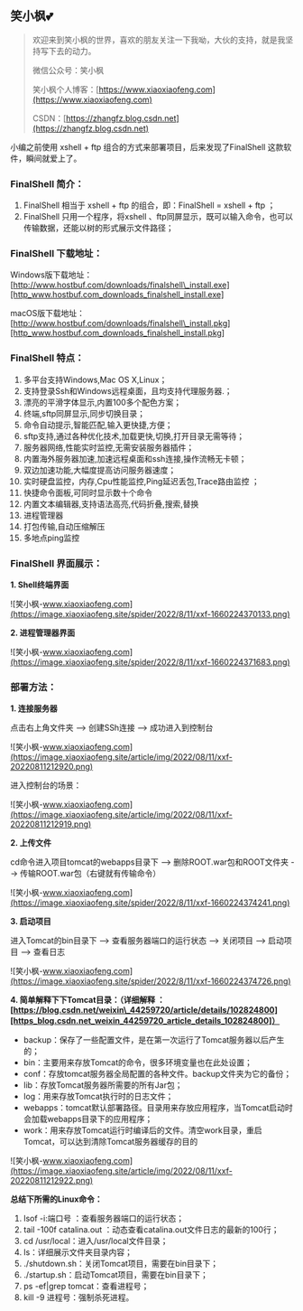 ## 笑小枫💕

> 欢迎来到笑小枫的世界，喜欢的朋友关注一下我呦，大伙的支持，就是我坚持写下去的动力。
>
> 微信公众号：笑小枫
>
> 笑小枫个人博客：[https://www.xiaoxiaofeng.com](https://www.xiaoxiaofeng.com)
>
> CSDN：[https://zhangfz.blog.csdn.net](https://zhangfz.blog.csdn.net)



小编之前使用 xshell + ftp 组合的方式来部署项目，后来发现了FinalShell 这款软件，瞬间就爱上了。

### FinalShell 简介： ###

1.  FinalShell 相当于 xshell + ftp 的组合，即：FinalShell = xshell + ftp ；
2.  FinalShell 只用一个程序，将xshell 、ftp同屏显示，既可以输入命令，也可以传输数据，还能以树的形式展示文件路径；

### FinalShell 下载地址： ###

Windows版下载地址：[http://www.hostbuf.com/downloads/finalshell\_install.exe][http_www.hostbuf.com_downloads_finalshell_install.exe]

macOS版下载地址：[http://www.hostbuf.com/downloads/finalshell\_install.pkg][http_www.hostbuf.com_downloads_finalshell_install.pkg]

### FinalShell 特点： ###

1.  多平台支持Windows,Mac OS X,Linux；
2.  支持登录Ssh和Windows远程桌面，且均支持代理服务器.；
3.  漂亮的平滑字体显示,内置100多个配色方案；
4.  终端,sftp同屏显示,同步切换目录；
5.  命令自动提示,智能匹配,输入更快捷,方便；
6.  sftp支持,通过各种优化技术,加载更快,切换,打开目录无需等待；
7.  服务器网络,性能实时监控,无需安装服务器插件；
8.  内置海外服务器加速,加速远程桌面和ssh连接,操作流畅无卡顿；
9.  双边加速功能,大幅度提高访问服务器速度；
10. 实时硬盘监控，内存,Cpu性能监控,Ping延迟丢包,Trace路由监控 ；
11. 快捷命令面板,可同时显示数十个命令
12. 内置文本编辑器,支持语法高亮,代码折叠,搜索,替换
13. 进程管理器
14. 打包传输,自动压缩解压
15. 多地点ping监控

### FinalShell 界面展示： ###

**1. Shell终端界面**

![笑小枫-www.xiaoxiaofeng.com](https://image.xiaoxiaofeng.site/spider/2022/8/11/xxf-1660224370133.png)

**2. 进程管理器界面**

![笑小枫-www.xiaoxiaofeng.com](https://image.xiaoxiaofeng.site/spider/2022/8/11/xxf-1660224371683.png)

### 部署方法： ###

**1. 连接服务器**

点击右上角文件夹 --> 创建SSh连接 --> 成功进入到控制台

![笑小枫-www.xiaoxiaofeng.com](https://image.xiaoxiaofeng.site/article/img/2022/08/11/xxf-20220811212920.png)

进入控制台的场景：

![笑小枫-www.xiaoxiaofeng.com](https://image.xiaoxiaofeng.site/article/img/2022/08/11/xxf-20220811212919.png)

**2. 上传文件**

cd命令进入项目tomcat的webapps目录下 --> 删除ROOT.war包和ROOT文件夹 --> 传输ROOT.war包（右键就有传输命令）

![笑小枫-www.xiaoxiaofeng.com](https://image.xiaoxiaofeng.site/spider/2022/8/11/xxf-1660224374241.png)

**3. 启动项目**

进入Tomcat的bin目录下 --> 查看服务器端口的运行状态 --> 关闭项目 --> 启动项目 --> 查看日志

![笑小枫-www.xiaoxiaofeng.com](https://image.xiaoxiaofeng.site/spider/2022/8/11/xxf-1660224374726.png)

**4. 简单解释下下Tomcat目录：（详细解释 ： [https://blog.csdn.net/weixin\_44259720/article/details/102824800][https_blog.csdn.net_weixin_44259720_article_details_102824800]）**

 *  backup：保存了一些配置文件，是在第一次运行了Tomcat服务器以后产生的；
 *  bin：主要用来存放Tomcat的命令，很多环境变量也在此处设置；
 *  conf：存放tomcat服务器全局配置的各种文件。backup文件夹为它的备份；
 *  lib：存放Tomcat服务器所需要的所有Jar包；
 *  log：用来存放Tomcat执行时的日志文件；
 *  webapps：tomcat默认部署路径。目录用来存放应用程序，当Tomcat启动时会加载webapps目录下的应用程序；
 *  work：用来存放Tomcat运行时编译后的文件。清空work目录，重启Tomcat，可以达到清除Tomcat服务器缓存的目的

![笑小枫-www.xiaoxiaofeng.com](https://image.xiaoxiaofeng.site/article/img/2022/08/11/xxf-20220811212922.png)

**总结下所需的Linux命令：**

1.  lsof -i:端口号 ：查看服务器端口的运行状态；
2.  tail -100f catalina.out ：动态查看catalina.out文件日志的最新的100行；
3.  cd /usr/local：进入/usr/local文件目录；
4.  ls：详细展示文件夹目录内容；
5.  ./shutdown.sh：关闭Tomcat项目，需要在bin目录下；
6.  ./startup.sh：启动Tomcat项目，需要在bin目录下；
7.  ps -ef|grep tomcat：查看进程号；
8.  kill -9 进程号：强制杀死进程。

